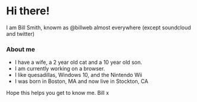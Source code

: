 # Hi there!
I am Bill Smith, knowm as @billweb almost everywhere (except soundcloud and twitter)

### About me
- I have a wife, a 2 year old cat and a 10 year old son.
- I am currently working on a browser.
- I like quesadillas, Windows 10, and the Nintendo Wii
- I was born in Boston, MA and now live in Stockton, CA

Hope this helps you get to know me. 
Bill x

